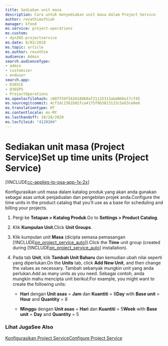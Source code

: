 ```yaml
---
title: Sediakan unit masa
description: Cara untuk menyediakan unit masa dalam Project Service
author: revathimuthiah
manager: kfend
ms.service: project-operations
ms.custom:
- dyn365-projectservice
ms.date: 8/03/2018
ms.topic: article
ms.author: revathim
audience: Admin
search.audienceType:
- admin
- customizer
- enduser
search.app:
- D365CE
- D365PS
- ProjectOperations
ms.openlocfilehash: c007f59f542618860af21125313abd066e17cf45
ms.sourcegitcommit: 4cf1dc1561b92fca4175f0b3813133c5e63ce8e6
ms.translationtype: HT
ms.contentlocale: ms-MY
ms.lasthandoff: 10/28/2020
ms.locfileid: "4120104"
---
```

# <a name="set-up-time-units-project-service"></a><span data-ttu-id="47caa-103">Sediakan unit masa (Project Service)</span><span class="sxs-lookup"><span data-stu-id="47caa-103">Set up time units (Project Service)</span></span>

[!INCLUDE[cc-applies-to-psa-app-1x-2x](../includes/cc-applies-to-psa-app-1x-2x.md)]

<span data-ttu-id="47caa-104">Konfigurasikan unit masa dalam katalog produk yang akan anda gunakan sebagai asas untuk penjadualan dan pengebilan projek anda.</span><span class="sxs-lookup"><span data-stu-id="47caa-104">Configure the time units in the product catalog that you’ll use as a base for scheduling and billing your projects.</span></span>  
  
1. <span data-ttu-id="47caa-105">Pergi ke **Tetapan > Katalog Produk**.</span><span class="sxs-lookup"><span data-stu-id="47caa-105">Go to **Settings > Product Catalog**.</span></span>  
  
2. <span data-ttu-id="47caa-106">Klik **Kumpulan Unit**.</span><span class="sxs-lookup"><span data-stu-id="47caa-106">Click **Unit Groups**.</span></span>  
  
3. <span data-ttu-id="47caa-107">Klik kumpulan unit **Masa** (dicipta semasa pemasangan [!INCLUDE[pn_project_service_auto](../includes/pn-project-service-auto.md)]).</span><span class="sxs-lookup"><span data-stu-id="47caa-107">Click the **Time** unit group (created during [!INCLUDE[pn_project_service_auto](../includes/pn-project-service-auto.md)] installation).</span></span>  
  
4. <span data-ttu-id="47caa-108">Pada tab **Unit**, klik **Tambah Unit Baharu** dan kemudian ubah nilai seperti yang diperlukan.</span><span class="sxs-lookup"><span data-stu-id="47caa-108">On the **Units** tab, click **Add New Unit**, and then change the values as necessary.</span></span> <span data-ttu-id="47caa-109">Tambah sebanyak mungkin unit yang anda perlukan.</span><span class="sxs-lookup"><span data-stu-id="47caa-109">Add as many units as you need.</span></span> <span data-ttu-id="47caa-110">Sebagai contoh, anda mungkin mahu mencipta unit berikut:</span><span class="sxs-lookup"><span data-stu-id="47caa-110">For example, you might want to create the following units:</span></span>  
  
   - <span data-ttu-id="47caa-111">**Hari** dengan **Unit asas** = **Jam** dan **Kuantiti** = 8</span><span class="sxs-lookup"><span data-stu-id="47caa-111">**Day** with **Base unit** = **Hour** and **Quantity** = 8</span></span>  
  
   - <span data-ttu-id="47caa-112">**Minggu** dengan **Unit asas** = **Hari** dan **Kuantiti** = 5</span><span class="sxs-lookup"><span data-stu-id="47caa-112">**Week** with **Base unit** = **Day** and **Quantity** = 5</span></span>  
  
### <a name="see-also"></a><span data-ttu-id="47caa-113">Lihat Juga</span><span class="sxs-lookup"><span data-stu-id="47caa-113">See Also</span></span>  
 [<span data-ttu-id="47caa-114">Konfigurasikan Project Service</span><span class="sxs-lookup"><span data-stu-id="47caa-114">Configure Project Service</span></span>](../psa/configure.md)

